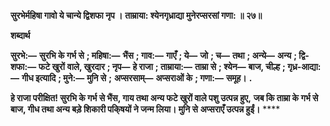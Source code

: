 **सुरभेर्महिषा गावो ये चान्ये द्विशफा नृप ।** **ताम्राया: श्येनगृध्राद्या मुनेरप्सरसां गणा: ॥ २७॥** 

**शब्दार्थ** 

**सुरभे:—** **सुरभि के गर्भ से** **; महिषा:—** **भैंस** **; गाव:—** **गाएँ** **; ये—** **जो** **; च—** **तथा** **; अन्ये—** **अन्य** **; द्वि-शफा:—** **फटे खुरों** **वाले, खुरदार** **; नृप—** **हे राजा** **; ताम्राया:—** **ताम्रा से** **; श्येन—** **बाज, चील्ह** **; गृध्र-आद्या:—** **गीध इत्यादि** **; मुने:—** **मुनि से** **;** **अप्सरसाम्—** **अप्सराओं के** **; गणा:—** **समूह।** **.** 

**हे राजा परीक्षित! सुरभि के गर्भ से भैंस, गाय तथा अन्य फटे खुरों वाले पशु उत्पन्न हुए,** **जब कि ताम्रा के गर्भ से बाज, गीध तथा अन्य बड़े शिकारी पकि्षयों ने जन्म लिया। मुनि से** **अप्सराएँ उत्पन्न हुईं।** **** 